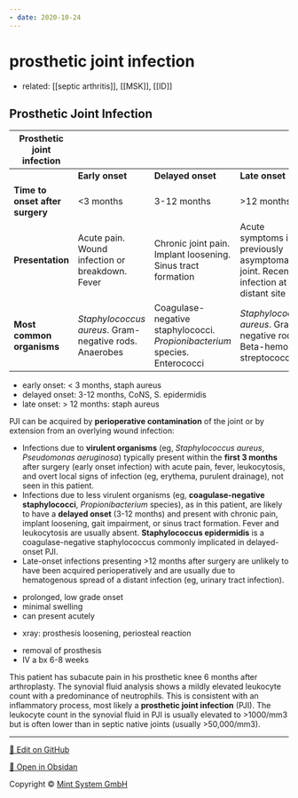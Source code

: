 ```yaml
---
- date: 2020-10-24
---
```


# prosthetic joint infection

- related: [[septic arthritis]], [[MSK]], [[ID]]

## Prosthetic Joint Infection

<!-- prosthetic joint infection organisms -->

| **Prosthetic joint infection**  |                                          |                                          |                                          |
| ------------------------------- | ---------------------------------------- | ---------------------------------------- | ---------------------------------------- |
|                                 | **Early onset**                          | **Delayed onset**                        | **Late onset**                           |
| **Time to onset after surgery** | <3 months                                | 3-12 months                              | >12 months                               |
| **Presentation**                | Acute pain. Wound infection or breakdown. Fever | Chronic joint pain. Implant loosening. Sinus tract formation | Acute symptoms in previously asymptomatic joint. Recent infection at distant site |
| **Most common organisms**       | _Staphylococcus aureus_. Gram-negative rods. Anaerobes | Coagulase-negative staphylococci. _Propionibacterium_ species. Enterococci | _Staphylococcus aureus_. Gram-negative rods. Beta-hemolytic streptococci |

- early onset: < 3 months, staph aureus
- delayed onset: 3-12 months, CoNS, S. epidermidis
- late onset: > 12 months: staph aureus

PJI can be acquired by **perioperative contamination** of the joint or by extension from an overlying wound infection:

- Infections due to **virulent organisms** (eg, _Staphylococcus aureus_, _Pseudomonas aeruginosa_) typically present within the **first 3 months** after surgery (early onset infection) with acute pain, fever, leukocytosis, and overt local signs of infection (eg, erythema, purulent drainage), not seen in this patient.
- Infections due to less virulent organisms (eg, **coagulase-negative staphylococci**, _Propionibacterium_ species), as in this patient, are likely to have a **delayed onset** (3-12 months) and present with chronic pain, implant loosening, gait impairment, or sinus tract formation.  Fever and leukocytosis are usually absent.  **Staphylococcus epidermidis** is a coagulase-negative staphylococcus commonly implicated in delayed-onset PJI.
- Late-onset infections presenting >12 months after surgery are unlikely to have been acquired perioperatively and are usually due to hematogenous spread of a distant infection (eg, urinary tract infection).

<!-- prosthetic joint infection sx -->

- prolonged, low grade onset
- minimal swelling
- can present acutely

<!-- prosthetic joint infection dx -->

- xray: prosthesis loosening, periosteal reaction

<!-- prosthetic joint infection treatment -->

- removal of prosthesis
- IV a bx 6-8 weeks

This patient has subacute pain in his prosthetic knee 6 months after arthroplasty.  The synovial fluid analysis shows a mildly elevated leukocyte count with a predominance of neutrophils.  This is consistent with an inflammatory process, most likely a **prosthetic joint infection** (PJI).  The leukocyte count in the synovial fluid in PJI is usually elevated to >1000/mm3 but is often lower than in septic native joints (usually >50,000/mm3).


<hr>

[📝 Edit on GitHub](https://github.com/Mint-System/Knowledge/blob/master/prosthetic%20joint%20infection.md)

[📂 Open in Obsidan](obsidian://open?vault=Knowledge%20Mint%20System&file=prosthetic%20joint%20infection.md ':target=_self')

<footer>Copyright © <a href="https://www.mint-system.ch/">Mint System GmbH</a></footer>